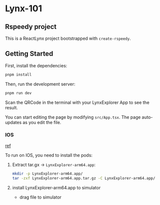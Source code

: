 # Lynx-101

## Rspeedy project

This is a ReactLynx project bootstrapped with `create-rspeedy`.

## Getting Started

First, install the dependencies:

```bash
pnpm install
```

Then, run the development server:

```bash
pnpm run dev
```

Scan the QRCode in the terminal with your LynxExplorer App to see the result.

You can start editing the page by modifying `src/App.tsx`. The page auto-updates as you edit the file.

### IOS

[ref](https://lynxjs.org/guide/start/quick-start.html#ios-simulator-platform=macos-arm64,explorer-platform=ios-simulator)

To run on IOS, you need to install the pods:

1. Extract tar.gx -> `LynxExplorer-arm64.app`:

    ```bash
    mkdir -p LynxExplorer-arm64.app/
    tar -zxf LynxExplorer-arm64.app.tar.gz -C LynxExplorer-arm64.app/
    ```

2. install LynxExplorer-arm64.app to simulator

    - drag file to simulator
